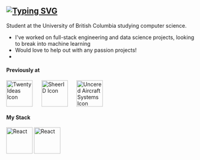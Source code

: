 [![Typing SVG](https://readme-typing-svg.demolab.com?font=Fira+Code&pause=1000&width=435&lines=Hi+there!+I'm+Michael+%3AD)](https://git.io/typing-svg)
---
Student at the University of British Columbia studying computer science. 
- I've worked on full-stack engineering and data science projects, looking to break into machine learning
- Would love to help out with any passion projects!
- 
#### Previously at
<div>
    <img src="https://github.com/user-attachments/assets/2404c010-b1a5-4407-9b9f-7d165932ee5c" alt="Twenty Ideas Icon" width="70" align="center"/>
    &nbsp;&nbsp;&nbsp;&nbsp;
    <img src="https://github.com/user-attachments/assets/62726c87-dee5-4743-96d9-ef74659dfa75" alt="SheerID Icon" width="70" align="center"/>
    &nbsp;&nbsp;&nbsp;&nbsp;
    <img src="https://github.com/user-attachments/assets/720b5e4e-1524-417d-ab36-34e41981785a" alt="Uncered Aircraft Systems Icon" width="70" 
  align="center"/>
  </div>

#### My Stack

<img src="https://github.com/user-attachments/assets/288ea90d-8ac1-43d5-af3f-9aa6952b3b00" alt="React" width="70" 
  align="center"/>
<img src="https://github.com/user-attachments/assets/92858fef-9624-4648-8dff-3cccad31e436" alt="React" width="70" 
  align="center"/>
